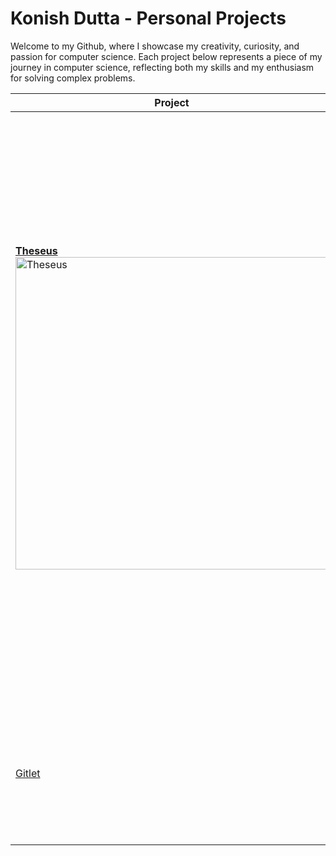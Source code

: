 # Konish Dutta - Personal Projects
Welcome to my Github, where I showcase my creativity, curiosity, and passion for computer science. Each project below represents a piece of my journey in computer science, reflecting both my skills and my enthusiasm for solving complex problems.

| Project    | Description |
| -------- | ------- |
|<A HREF="https://github.com/konishdutta/cs61b/tree/main/proj3"><B>Theseus</B><img src="https://github.com/konishdutta/root/blob/main/theseus.webp" alt="Theseus" width="500"/></A>|Dive into the labyrinthine world of Theseus, a pseudo-random world-generation engine inspired by the legendary tale of Theseus, the Minotaur, and Ariadne's golden thread. This project showcases **raycasting techniques** to simulate the propagation of light from various sources, creating an immersive experience. Through efficient vector and matrix manipulations, Theseus dynamically generates fields of view and calculates real-time lighting effects, all while maintaining high performance and visual fidelity.|
| [Gitlet](https://github.com/konishdutta/cs61b/tree/main/proj2)  |A git clone written in Java from scratch. Demonstrates usage of data structures and algorithms tailored to a commercial application.|
